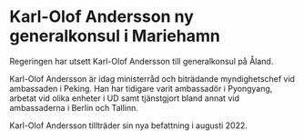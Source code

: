 # Karl-Olof Andersson ny generalkonsul i Mariehamn

Regeringen har utsett Karl-Olof Andersson till generalkonsul på Åland.

Karl-Olof Andersson är idag ministerråd och biträdande myndighetschef vid ambassaden i Peking. Han har tidigare varit ambassadör i Pyongyang, arbetat vid olika enheter i UD samt tjänstgjort bland annat vid ambassaderna i Berlin och Tallinn.

Karl-Olof Andersson tillträder sin nya befattning i augusti 2022.
